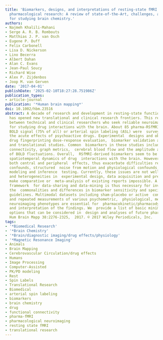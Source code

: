 ```yaml
---
title: 'Biomarkers, designs, and interpretations of resting-state fMRI in translational
  pharmacological research: A review of state-of-the-Art, challenges, and  opportunities
  for studying brain chemistry.'
authors:
- Najmeh Khalili-Mahani
- Serge A. R. B. Rombouts
- Matthias J. P. van Osch
- Eugene P. Duff
- Felix Carbonell
- Lisa D. Nickerson
- Lino Becerra
- Albert Dahan
- Alan C. Evans
- Jean-Paul Soucy
- Richard Wise
- Alex P. Zijdenbos
- Joop M. van Gerven
date: '2017-04-01'
publishDate: '2025-02-10T18:27:28.751986Z'
publication_types:
- article-journal
publication: '*Human brain mapping*'
doi: 10.1002/hbm.23516
abstract: A decade of research and development in resting-state functional MRI (RSfMRI)
  has opened new translational and clinical research frontiers. This review aims to  bridge
  between technical and clinical researchers who seek reliable neuroimaging  biomarkers
  for studying drug interactions with the brain. About 85 pharma-RSfMRI  studies using
  BOLD signal (75% of all) or arterial spin labeling (ASL) were  surveyed to investigate
  the acute effects of psychoactive drugs. Experimental  designs and objectives include
  drug fingerprinting dose-response evaluation,  biomarker validation and calibration,
  and translational studies. Common  biomarkers in these studies include functional
  connectivity, graph metrics,  cerebral blood flow and the amplitude and spectrum
  of BOLD fluctuations. Overall,  RSfMRI-derived biomarkers seem to be sensitive to
  spatiotemporal dynamics of drug  interactions with the brain. However, drugs cause
  both central and peripheral  effects, thus exacerbate difficulties related to biological
  confounds, structured  noise from motion and physiological confounds, as well as
  modeling and inference  testing. Currently, these issues are not well explored,
  and heterogeneities in  experimental design, data acquisition and preprocessing
  make comparative or  meta-analysis of existing reports impossible. A unifying collaborative
  framework  for data-sharing and data-mining is thus necessary for investigating
  the  commonalities and differences in biomarker sensitivity and specificity, and  establishing
  guidelines. Multimodal datasets including sham-placebo or active  control sessions
  and repeated measurements of various psychometric,  physiological, metabolic and
  neuroimaging phenotypes are essential for  pharmacokinetic/pharmacodynamic modeling
  and interpretation of the findings. We  provide a list of basic minimum and advanced
  options that can be considered in  design and analyses of future pharma-RSfMRI studies.
  Hum Brain Mapp 38:2276-2325,  2017. © 2017 Wiley Periodicals, Inc.
tags:
- '*Biomedical Research'
- '*Brain Chemistry'
- '*Brain/diagnostic imaging/drug effects/physiology'
- '*Magnetic Resonance Imaging'
- Animals
- Brain Mapping
- Cerebrovascular Circulation/drug effects
- Humans
- Image Processing
- Computer-Assisted
- PK/PD modeling
- Rest
- Spin Labels
- Translational Research
- Biomedical
- arterial spin labeling
- biomarkers
- brain chemistry
- drug
- functional connectivity
- pharma-fMRI
- pharmacological neuroimaging
- resting state fMRI
- translational research
---
```

